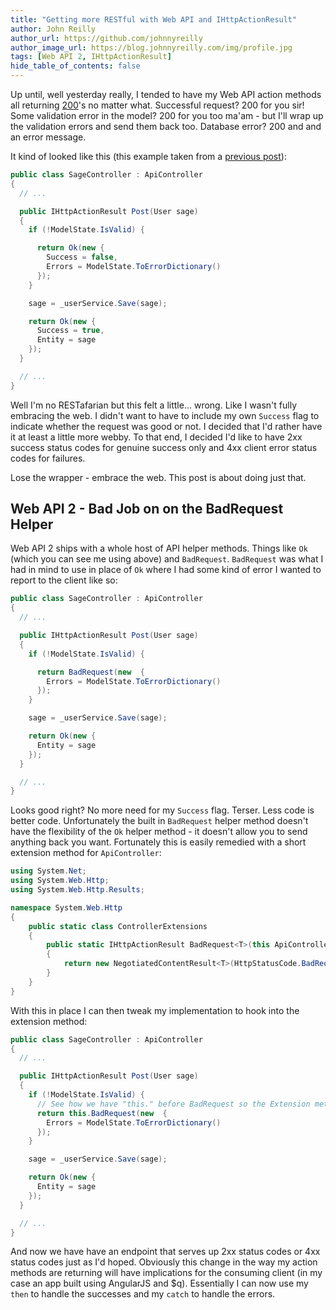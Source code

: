 ```yaml
---
title: "Getting more RESTful with Web API and IHttpActionResult"
author: John Reilly
author_url: https://github.com/johnnyreilly
author_image_url: https://blog.johnnyreilly.com/img/profile.jpg
tags: [Web API 2, IHttpActionResult]
hide_table_of_contents: false
---
```

Up until, well yesterday really, I tended to have my Web API action methods all returning [200](http://en.wikipedia.org/wiki/HTTP_200#2xx_Success)'s no matter what. Successful request? 200 for you sir! Some validation error in the model? 200 for you too ma'am - but I'll wrap up the validation errors and send them back too. Database error? 200 and and an error message.

 It kind of looked like this (this example taken from a [previous post](http://icanmakethiswork.blogspot.co.uk/2014/08/angularjs-meet-aspnet-server-validation.html)):

```cs
public class SageController : ApiController
{
  // ...

  public IHttpActionResult Post(User sage)
  {
    if (!ModelState.IsValid) {

      return Ok(new {
        Success = false,
        Errors = ModelState.ToErrorDictionary()
      });
    }

    sage = _userService.Save(sage);

    return Ok(new {
      Success = true,
      Entity = sage
    });
  }

  // ...
}
```

Well I'm no RESTafarian but this felt a little... wrong. Like I wasn't fully embracing the web. I didn't want to have to include my own `Success` flag to indicate whether the request was good or not. I decided that I'd rather have it at least a little more webby. To that end, I decided I'd like to have 2xx success status codes for genuine success only and 4xx client error status codes for failures.

Lose the wrapper - embrace the web. This post is about doing just that.

## Web API 2 - Bad Job on on the BadRequest Helper

Web API 2 ships with a whole host of API helper methods. Things like `Ok` (which you can see me using above) and `BadRequest`. `BadRequest` was what I had in mind to use in place of `Ok` where I had some kind of error I wanted to report to the client like so:

```cs
public class SageController : ApiController
{
  // ...

  public IHttpActionResult Post(User sage)
  {
    if (!ModelState.IsValid) {

      return BadRequest(new  { 
        Errors = ModelState.ToErrorDictionary()
      });
    }

    sage = _userService.Save(sage);

    return Ok(new {
      Entity = sage
    });
  }

  // ...
}
```

Looks good right? No more need for my `Success` flag. Terser. Less code is better code. Unfortunately the built in `BadRequest` helper method doesn't have the flexibility of the `Ok` helper method - it doesn't allow you to send anything back you want. Fortunately this is easily remedied with a short extension method for `ApiController`:

```cs
using System.Net;
using System.Web.Http;
using System.Web.Http.Results;

namespace System.Web.Http
{
    public static class ControllerExtensions
    {
        public static IHttpActionResult BadRequest<T>(this ApiController controller, T obj)
        {
            return new NegotiatedContentResult<T>(HttpStatusCode.BadRequest, obj, controller);
        }
    }
}
```

With this in place I can then tweak my implementation to hook into the extension method:

```cs
public class SageController : ApiController
{
  // ...

  public IHttpActionResult Post(User sage)
  {
    if (!ModelState.IsValid) {
      // See how we have "this." before BadRequest so the Extension method is invoked
      return this.BadRequest(new  { 
        Errors = ModelState.ToErrorDictionary()
      });
    }

    sage = _userService.Save(sage);

    return Ok(new {
      Entity = sage
    });
  }

  // ...
}
```

And now we have have an endpoint that serves up 2xx status codes or 4xx status codes just as I'd hoped. Obviously this change in the way my action methods are returning will have implications for the consuming client (in my case an app built using AngularJS and $q). Essentially I can now use my `then` to handle the successes and my `catch` to handle the errors.


